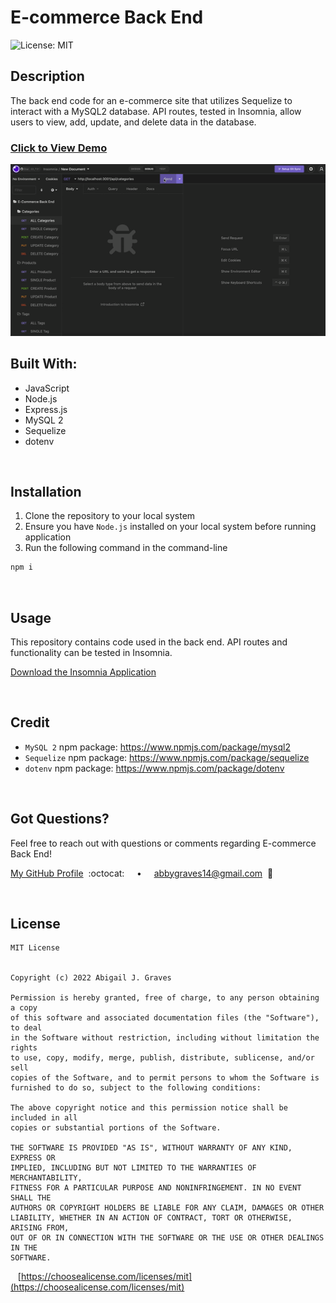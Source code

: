 # E-commerce Back End

![License: MIT](https://img.shields.io/badge/License-MIT-FF8B00.svg)

## **Description**
The back end code for an e-commerce site that utilizes Sequelize to interact with a MySQL2 database. API routes, tested in Insomnia, allow users to view, add, update, and delete data in the database. 

### [Click to View Demo](https://youtu.be/iHKYKtxZd7g)

<img src="./assets/e-commerce-back-end.gif"/>

<br/>

## **Built With:**
  + JavaScript
  + Node.js
  + Express.js
  + MySQL 2
  + Sequelize
  + dotenv

<br/>

## **Installation** 
1. Clone the repository to your local system
2. Ensure you have `Node.js` installed on your local system before running application
3. Run the following command in the command-line
```md
npm i
```

<br/>

## **Usage** 
This repository contains code used in the back end. API routes and functionality can be tested in Insomnia.

[Download the Insomnia Application](https://insomnia.rest/)

<br/>

## **Credit**
  + `MySQL 2` npm package: https://www.npmjs.com/package/mysql2
  + `Sequelize` npm package: https://www.npmjs.com/package/sequelize
  + `dotenv` npm package: https://www.npmjs.com/package/dotenv

<br/>

## **Got Questions?**
Feel free to reach out with questions or comments regarding E-commerce Back End!

[My GitHub Profile](https://github.com/abbygraves)&nbsp; :octocat: &nbsp;&nbsp;&nbsp; • &nbsp;&nbsp;&nbsp; abbygraves14@gmail.com&nbsp; :incoming_envelope:

<br/>

## **License**
```
MIT License


Copyright (c) 2022 Abigail J. Graves

Permission is hereby granted, free of charge, to any person obtaining a copy
of this software and associated documentation files (the "Software"), to deal
in the Software without restriction, including without limitation the rights
to use, copy, modify, merge, publish, distribute, sublicense, and/or sell
copies of the Software, and to permit persons to whom the Software is
furnished to do so, subject to the following conditions:

The above copyright notice and this permission notice shall be included in all
copies or substantial portions of the Software.

THE SOFTWARE IS PROVIDED "AS IS", WITHOUT WARRANTY OF ANY KIND, EXPRESS OR
IMPLIED, INCLUDING BUT NOT LIMITED TO THE WARRANTIES OF MERCHANTABILITY,
FITNESS FOR A PARTICULAR PURPOSE AND NONINFRINGEMENT. IN NO EVENT SHALL THE
AUTHORS OR COPYRIGHT HOLDERS BE LIABLE FOR ANY CLAIM, DAMAGES OR OTHER
LIABILITY, WHETHER IN AN ACTION OF CONTRACT, TORT OR OTHERWISE, ARISING FROM,
OUT OF OR IN CONNECTION WITH THE SOFTWARE OR THE USE OR OTHER DEALINGS IN THE
SOFTWARE.
```

&nbsp;&nbsp; [https://choosealicense.com/licenses/mit](https://choosealicense.com/licenses/mit)